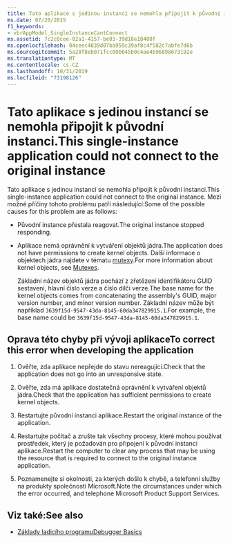 ```yaml
---
title: Tato aplikace s jedinou instancí se nemohla připojit k původní instanci.
ms.date: 07/20/2015
f1_keywords:
- vbrAppModel_SingleInstanceCantConnect
ms.assetid: 7c2c0cee-02a1-4157-be03-39d18e18408f
ms.openlocfilehash: 04ceec4839d07ba959c39af8c4f582c7abfe7d6b
ms.sourcegitcommit: 5a28f8eb071fcc09b045b0c4ae4b96898673192e
ms.translationtype: MT
ms.contentlocale: cs-CZ
ms.lasthandoff: 10/31/2019
ms.locfileid: "73198126"
---
```

# <a name="this-single-instance-application-could-not-connect-to-the-original-instance"></a><span data-ttu-id="0e0d6-102">Tato aplikace s jedinou instancí se nemohla připojit k původní instanci.</span><span class="sxs-lookup"><span data-stu-id="0e0d6-102">This single-instance application could not connect to the original instance</span></span>
<span data-ttu-id="0e0d6-103">Tato aplikace s jedinou instancí se nemohla připojit k původní instanci.</span><span class="sxs-lookup"><span data-stu-id="0e0d6-103">This single-instance application could not connect to the original instance.</span></span> <span data-ttu-id="0e0d6-104">Mezi možné příčiny tohoto problému patří následující:</span><span class="sxs-lookup"><span data-stu-id="0e0d6-104">Some of the possible causes for this problem are as follows:</span></span>  
  
- <span data-ttu-id="0e0d6-105">Původní instance přestala reagovat.</span><span class="sxs-lookup"><span data-stu-id="0e0d6-105">The original instance stopped responding.</span></span>  
  
- <span data-ttu-id="0e0d6-106">Aplikace nemá oprávnění k vytváření objektů jádra.</span><span class="sxs-lookup"><span data-stu-id="0e0d6-106">The application does not have permissions to create kernel objects.</span></span> <span data-ttu-id="0e0d6-107">Další informace o objektech jádra najdete v tématu [mutexy](../../standard/threading/mutexes.md).</span><span class="sxs-lookup"><span data-stu-id="0e0d6-107">For more information about kernel objects, see [Mutexes](../../standard/threading/mutexes.md).</span></span>  
  
     <span data-ttu-id="0e0d6-108">Základní název objektů jádra pochází z zřetězení identifikátoru GUID sestavení, hlavní číslo verze a číslo dílčí verze.</span><span class="sxs-lookup"><span data-stu-id="0e0d6-108">The base name for the kernel objects comes from concatenating the assembly's GUID, major version number, and minor version number.</span></span> <span data-ttu-id="0e0d6-109">Základní název může být například `3639f15d-9547-43da-8145-60da347829915.1`.</span><span class="sxs-lookup"><span data-stu-id="0e0d6-109">For example, the base name could be `3639f15d-9547-43da-8145-60da347829915.1`.</span></span>  
  
## <a name="to-correct-this-error-when-developing-the-application"></a><span data-ttu-id="0e0d6-110">Oprava této chyby při vývoji aplikace</span><span class="sxs-lookup"><span data-stu-id="0e0d6-110">To correct this error when developing the application</span></span>  
  
1. <span data-ttu-id="0e0d6-111">Ověřte, zda aplikace nepřejde do stavu nereagující.</span><span class="sxs-lookup"><span data-stu-id="0e0d6-111">Check that the application does not go into an unresponsive state.</span></span>  
  
2. <span data-ttu-id="0e0d6-112">Ověřte, zda má aplikace dostatečná oprávnění k vytváření objektů jádra.</span><span class="sxs-lookup"><span data-stu-id="0e0d6-112">Check that the application has sufficient permissions to create kernel objects.</span></span>  
  
3. <span data-ttu-id="0e0d6-113">Restartujte původní instanci aplikace.</span><span class="sxs-lookup"><span data-stu-id="0e0d6-113">Restart the original instance of the application.</span></span>  
  
4. <span data-ttu-id="0e0d6-114">Restartujte počítač a zrušte tak všechny procesy, které mohou používat prostředek, který je požadován pro připojení k původní instanci aplikace.</span><span class="sxs-lookup"><span data-stu-id="0e0d6-114">Restart the computer to clear any process that may be using the resource that is required to connect to the original instance application.</span></span>  
  
5. <span data-ttu-id="0e0d6-115">Poznamenejte si okolnosti, za kterých došlo k chybě, a telefonní služby na produkty společnosti Microsoft.</span><span class="sxs-lookup"><span data-stu-id="0e0d6-115">Note the circumstances under which the error occurred, and telephone Microsoft Product Support Services.</span></span>  
  
## <a name="see-also"></a><span data-ttu-id="0e0d6-116">Viz také:</span><span class="sxs-lookup"><span data-stu-id="0e0d6-116">See also</span></span>

- [<span data-ttu-id="0e0d6-117">Základy ladicího programu</span><span class="sxs-lookup"><span data-stu-id="0e0d6-117">Debugger Basics</span></span>](/visualstudio/debugger/debugger-feature-tour)

